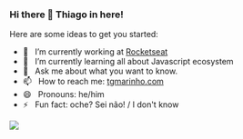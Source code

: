 ### Hi there 👋 Thiago in here!

Here are some ideas to get you started:

- 🚀  &nbsp; I’m currently working at [Rocketseat](https://blog.rocketseat.com.br/author/thiago/)
- 🌱  &nbsp; I’m currently learning all about Javascript ecosystem
- 💬  &nbsp; Ask me about what you want to know.
- 📫  &nbsp; How to reach me: [tgmarinho.com](https://tgmarinho.com)
- 😄  &nbsp; Pronouns: he/him
- ⚡  &nbsp; Fun fact: oche? Sei não! / I don't know

![](https://github.com/tgmarinho/tgmarinho/blob/master/anime.gif?raw=true)
